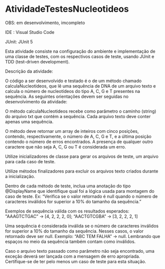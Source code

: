 # AtividadeTestesNucleotideos

OBS: em desenvolvimento, imcompleto 


IDE : Visual Studio Code

JUnit: JUnit 5 

Esta atividade consiste na configuração do ambiente e implementação de uma classe de testes, com os respectivos casos de teste, usando JUnit e TDD (test-driven development).

 Descrição da atividade:

 O código a ser desenvolvido e  testado é o de um método chamado calculaNucleotideos, que lê uma sequência de DNA de um arquivo texto e calcula o número de nucleotídeos do tipo A, C, G e T presentes na sequência. As seguintes orientações devem ser seguidas no desenvolvimento da atividade:


O método calculaNucleotideos recebe como parâmetro o caminho (string) do arquivo txt que contém a sequência. Cada arquivo texto deve conter apenas uma sequência.


O método deve retornar um array de inteiros com cinco posições, contendo, respectivamente, o número de A, C, G e T, e a última posição contendo o número de erros encontrados. A presença de qualquer outro caractere que não seja  A, C, G ou T é considerada um erro.


Utilize inicializadores de classe para gerar os arquivos de teste, um arquivo para cada caso de teste.


Utilize métodos finalizadores para excluir os arquivos texto criados durante a inicialização.


Dentro de cada método de teste, inclua uma anotação do tipo @DisplayName que identifique qual foi a lógica usada para montagem do caso de teste. Ex: “Verifica se o valor retornado é null quando o número de caracteres inválidos for superior a 10% do tamanho da sequência.”


Exemplos de sequência válida com os resultados esperados: "AAAGTCTGAC” → [4, 2, 2, 2, 0]; “AACTGTCGBA” → [3, 2, 2, 2, 1]


Uma sequência é considerada inválida se o número de caracteres inválidos for superior a 10% do tamanho da sequência. Nesses casos, o valor retornado deve ser null. Exemplo: “ABC TEM FALHA” → null. Lembrando que espaços no meio da sequência também contam como inválidos.

Caso o arquivo texto passado como parâmetro não seja encontrado, uma exceção deverá ser lançada com a mensagem de erro apropriada. Certifique-se de ter pelo menos um caso de teste para esta situação.




